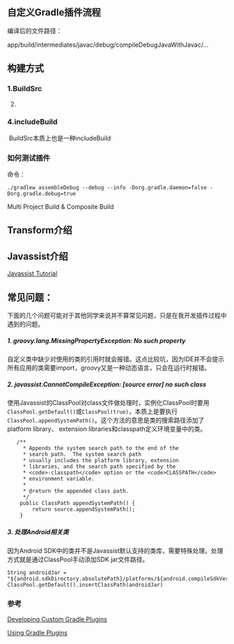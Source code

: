 

## 自定义Gradle插件流程

编译后的文件路径：

app/build/intermediates/javac/debug/compileDebugJavaWithJavac/...



## 构建方式

### 1.BuildSrc

2. 

### 4.includeBuild

​	BuildSrc本质上也是一种includeBuild



### 如何测试插件

命令：

```
./gradlew assembleDebug --debug --info -Dorg.gradle.daemon=false -Dorg.gradle.debug=true
```





Multi Project Build & Composite Build



## Transform介绍



## Javassist介绍

[Javassist Tutorial](https://www.javassist.org/tutorial/tutorial.html)







## 常见问题：

下面的几个问题可能对于其他同学来说并不算常见问题，只是在我开发插件过程中遇到的问题。

##### 1. groovy.lang.MissingPropertyException: No such property

自定义类中缺少对使用的类的引用时就会报错。这点比较坑，因为IDE并不会提示所有应用的类需要import，groovy又是一种动态语言，只会在运行时报错。



##### 2. javassist.CannotCompileException: [source error] no such class

使用Javassist的ClassPool对class文件做处理时，实例化ClassPool时要用``ClassPool.getDefault()``或``ClassPool(true)``，本质上是要执行``ClassPool.appendSystemPath()``。这个方法的意思是类的搜索路径添加了platform library、 extension libraries和classpath定义环境变量中的类。

```
   /**
     * Appends the system search path to the end of the
     * search path.  The system search path
     * usually includes the platform library, extension
     * libraries, and the search path specified by the
     * <code>-classpath</code> option or the <code>CLASSPATH</code>
     * environment variable.
     *
     * @return the appended class path.
     */
    public ClassPath appendSystemPath() {
        return source.appendSystemPath();
    }
```



##### 3. 处理Android相关类

因为Android SDK中的类并不是Javassist默认支持的类库，需要特殊处理。处理方式就是通过ClassPool手动添加SDK jar文件路径。

```
String androidJar = "${android.sdkDirectory.absolutePath}/platforms/${android.compileSdkVersion}/android.jar"
ClassPool.getDefault().insertClassPath(androidJar)
```



### 参考

[Developing Custom Gradle Plugins](https://docs.gradle.org/current/userguide/custom_plugins.html#custom_plugins)

[Using Gradle Plugins](https://docs.gradle.org/current/userguide/plugins.html)